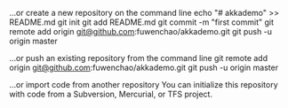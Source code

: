 …or create a new repository on the command line
 echo "# akkademo" >> README.md
git init
git add README.md
git commit -m "first commit"
git remote add origin git@github.com:fuwenchao/akkademo.git
git push -u origin master

…or push an existing repository from the command line
 git remote add origin git@github.com:fuwenchao/akkademo.git
git push -u origin master


…or import code from another repository
You can initialize this repository with code from a Subversion, Mercurial, or TFS project.